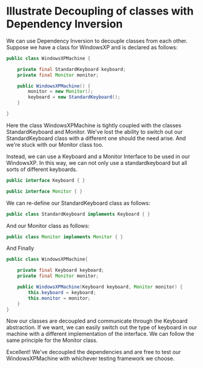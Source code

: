 # Illustrate Decoupling of classes with Dependency Inversion
We can use Dependency Inversion to decouple classes from each other. Suppose we have a class for WindowsXP and is declared as follows:
```java
public class WindowsXPMachine {

    private final StandardKeyboard keyboard;
    private final Monitor monitor;

    public WindowsXPMachine() {
        monitor = new Monitor();
        keyboard = new StandardKeyboard();
    }

}
```

Here the class WindowsXPMachine is tightly coupled with the classes StandardKeyboard and Monitor. We've lost the ability to switch out our StandardKeyboard class with a different one should the need arise. And we're stuck with our Monitor class too.

Instead, we can use a Keyboard and a Monitor Interface to be used in our WindowsXP. In this way, we can not only use a standardkeyboard but all sorts of different keyboards. 
```java
public interface Keyboard { }
```
```java
public interface Monitor { }
```
We can re-define our StandardKeyboard class as follows:
```java
public class StandardKeyboard implements Keyboard { }
```
And our Monitor class as follows:
```java
public class Monitor implements Monitor { }
```
And Finally

```java
public class WindowsXPMachine{

    private final Keyboard keyboard;
    private final Monitor monitor;

    public WindowsXPMachine(Keyboard keyboard, Monitor monitor) {
        this.keyboard = keyboard;
        this.monitor = monitor;
    }
}
```
Now our classes are decoupled and communicate through the Keyboard abstraction. If we want, we can easily switch out the type of keyboard in our machine with a different implementation of the interface. We can follow the same principle for the Monitor class.

Excellent! We've decoupled the dependencies and are free to test our WindowsXPMachine with whichever testing framework we choose.